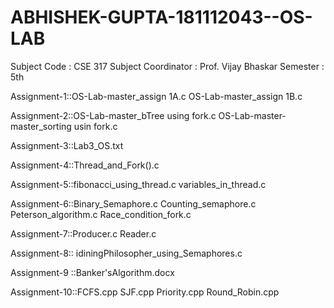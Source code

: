 # ABHISHEK-GUPTA-181112043--OS-LAB
Subject Code : CSE 317
Subject Coordinator : Prof. Vijay Bhaskar
Semester : 5th

Assignment-1::OS-Lab-master_assign 1A.c
              OS-Lab-master_assign 1B.c

Assignment-2::OS-Lab-master_bTree using fork.c
              OS-Lab-master-master_sorting usin fork.c
              
Assignment-3::Lab3_OS.txt

Assignment-4::Thread_and_Fork().c

Assignment-5::fibonacci_using_thread.c
              variables_in_thread.c
              
Assignment-6::Binary_Semaphore.c 
              Counting_semaphore.c
              Peterson_algorithm.c
              Race_condition_fork.c

Assignment-7::Producer.c
              Reader.c
              
Assignment-8:: idiningPhilosopher_using_Semaphores.c

Assignment-9 ::Banker'sAlgorithm.docx

Assignment-10::FCFS.cpp
               SJF.cpp
               Priority.cpp
               Round_Robin.cpp
